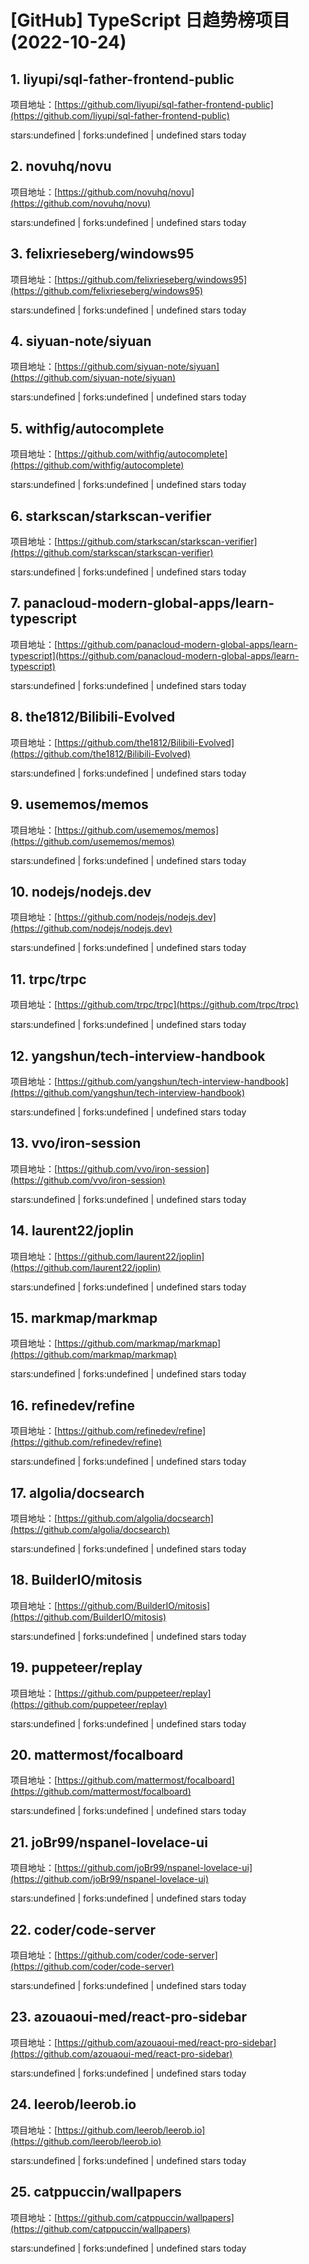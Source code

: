 # [GitHub] TypeScript 日趋势榜项目(2022-10-24)

## 1. liyupi/sql-father-frontend-public 

项目地址：[https://github.com/liyupi/sql-father-frontend-public](https://github.com/liyupi/sql-father-frontend-public)

stars:undefined | forks:undefined | undefined stars today 



## 2. novuhq/novu 

项目地址：[https://github.com/novuhq/novu](https://github.com/novuhq/novu)

stars:undefined | forks:undefined | undefined stars today 



## 3. felixrieseberg/windows95 

项目地址：[https://github.com/felixrieseberg/windows95](https://github.com/felixrieseberg/windows95)

stars:undefined | forks:undefined | undefined stars today 



## 4. siyuan-note/siyuan 

项目地址：[https://github.com/siyuan-note/siyuan](https://github.com/siyuan-note/siyuan)

stars:undefined | forks:undefined | undefined stars today 



## 5. withfig/autocomplete 

项目地址：[https://github.com/withfig/autocomplete](https://github.com/withfig/autocomplete)

stars:undefined | forks:undefined | undefined stars today 



## 6. starkscan/starkscan-verifier 

项目地址：[https://github.com/starkscan/starkscan-verifier](https://github.com/starkscan/starkscan-verifier)

stars:undefined | forks:undefined | undefined stars today 



## 7. panacloud-modern-global-apps/learn-typescript 

项目地址：[https://github.com/panacloud-modern-global-apps/learn-typescript](https://github.com/panacloud-modern-global-apps/learn-typescript)

stars:undefined | forks:undefined | undefined stars today 



## 8. the1812/Bilibili-Evolved 

项目地址：[https://github.com/the1812/Bilibili-Evolved](https://github.com/the1812/Bilibili-Evolved)

stars:undefined | forks:undefined | undefined stars today 



## 9. usememos/memos 

项目地址：[https://github.com/usememos/memos](https://github.com/usememos/memos)

stars:undefined | forks:undefined | undefined stars today 



## 10. nodejs/nodejs.dev 

项目地址：[https://github.com/nodejs/nodejs.dev](https://github.com/nodejs/nodejs.dev)

stars:undefined | forks:undefined | undefined stars today 



## 11. trpc/trpc 

项目地址：[https://github.com/trpc/trpc](https://github.com/trpc/trpc)

stars:undefined | forks:undefined | undefined stars today 



## 12. yangshun/tech-interview-handbook 

项目地址：[https://github.com/yangshun/tech-interview-handbook](https://github.com/yangshun/tech-interview-handbook)

stars:undefined | forks:undefined | undefined stars today 



## 13. vvo/iron-session 

项目地址：[https://github.com/vvo/iron-session](https://github.com/vvo/iron-session)

stars:undefined | forks:undefined | undefined stars today 



## 14. laurent22/joplin 

项目地址：[https://github.com/laurent22/joplin](https://github.com/laurent22/joplin)

stars:undefined | forks:undefined | undefined stars today 



## 15. markmap/markmap 

项目地址：[https://github.com/markmap/markmap](https://github.com/markmap/markmap)

stars:undefined | forks:undefined | undefined stars today 



## 16. refinedev/refine 

项目地址：[https://github.com/refinedev/refine](https://github.com/refinedev/refine)

stars:undefined | forks:undefined | undefined stars today 



## 17. algolia/docsearch 

项目地址：[https://github.com/algolia/docsearch](https://github.com/algolia/docsearch)

stars:undefined | forks:undefined | undefined stars today 



## 18. BuilderIO/mitosis 

项目地址：[https://github.com/BuilderIO/mitosis](https://github.com/BuilderIO/mitosis)

stars:undefined | forks:undefined | undefined stars today 



## 19. puppeteer/replay 

项目地址：[https://github.com/puppeteer/replay](https://github.com/puppeteer/replay)

stars:undefined | forks:undefined | undefined stars today 



## 20. mattermost/focalboard 

项目地址：[https://github.com/mattermost/focalboard](https://github.com/mattermost/focalboard)

stars:undefined | forks:undefined | undefined stars today 



## 21. joBr99/nspanel-lovelace-ui 

项目地址：[https://github.com/joBr99/nspanel-lovelace-ui](https://github.com/joBr99/nspanel-lovelace-ui)

stars:undefined | forks:undefined | undefined stars today 



## 22. coder/code-server 

项目地址：[https://github.com/coder/code-server](https://github.com/coder/code-server)

stars:undefined | forks:undefined | undefined stars today 



## 23. azouaoui-med/react-pro-sidebar 

项目地址：[https://github.com/azouaoui-med/react-pro-sidebar](https://github.com/azouaoui-med/react-pro-sidebar)

stars:undefined | forks:undefined | undefined stars today 



## 24. leerob/leerob.io 

项目地址：[https://github.com/leerob/leerob.io](https://github.com/leerob/leerob.io)

stars:undefined | forks:undefined | undefined stars today 



## 25. catppuccin/wallpapers 

项目地址：[https://github.com/catppuccin/wallpapers](https://github.com/catppuccin/wallpapers)

stars:undefined | forks:undefined | undefined stars today 



